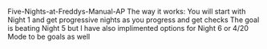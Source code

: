 Five-Nights-at-Freddys-Manual-AP
The way it works:
You will start with Night 1 and get progressive nights as you progress and get checks
The goal is beating Night 5 but I have also implimented options for Night 6 or 4/20 Mode to be goals as well
